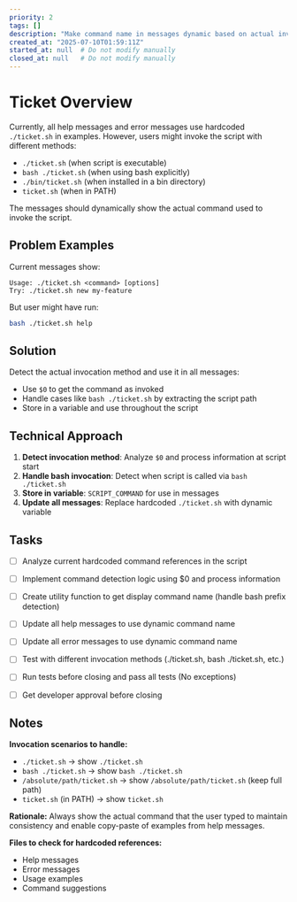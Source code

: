 ```yaml
---
priority: 2
tags: []
description: "Make command name in messages dynamic based on actual invocation method"
created_at: "2025-07-10T01:59:11Z"
started_at: null  # Do not modify manually
closed_at: null   # Do not modify manually
---
```


# Ticket Overview

Currently, all help messages and error messages use hardcoded `./ticket.sh` in examples. However, users might invoke the script with different methods:
- `./ticket.sh` (when script is executable)
- `bash ./ticket.sh` (when using bash explicitly)
- `./bin/ticket.sh` (when installed in a bin directory)
- `ticket.sh` (when in PATH)

The messages should dynamically show the actual command used to invoke the script.

## Problem Examples

Current messages show:
```
Usage: ./ticket.sh <command> [options]
Try: ./ticket.sh new my-feature
```

But user might have run:
```bash
bash ./ticket.sh help
```

## Solution

Detect the actual invocation method and use it in all messages:
- Use `$0` to get the command as invoked
- Handle cases like `bash ./ticket.sh` by extracting the script path
- Store in a variable and use throughout the script

## Technical Approach

1. **Detect invocation method**: Analyze `$0` and process information at script start
2. **Handle bash invocation**: Detect when script is called via `bash ./ticket.sh`
3. **Store in variable**: `SCRIPT_COMMAND` for use in messages
4. **Update all messages**: Replace hardcoded `./ticket.sh` with dynamic variable

## Tasks

- [ ] Analyze current hardcoded command references in the script
- [ ] Implement command detection logic using $0 and process information
- [ ] Create utility function to get display command name (handle bash prefix detection)
- [ ] Update all help messages to use dynamic command name
- [ ] Update all error messages to use dynamic command name
- [ ] Test with different invocation methods (./ticket.sh, bash ./ticket.sh, etc.)
- [ ] Run tests before closing and pass all tests (No exceptions)
- [ ] Get developer approval before closing


## Notes

**Invocation scenarios to handle:**
- `./ticket.sh` → show `./ticket.sh`
- `bash ./ticket.sh` → show `bash ./ticket.sh`
- `/absolute/path/ticket.sh` → show `/absolute/path/ticket.sh` (keep full path)
- `ticket.sh` (in PATH) → show `ticket.sh`

**Rationale:** Always show the actual command that the user typed to maintain consistency and enable copy-paste of examples from help messages.

**Files to check for hardcoded references:**
- Help messages
- Error messages
- Usage examples
- Command suggestions
